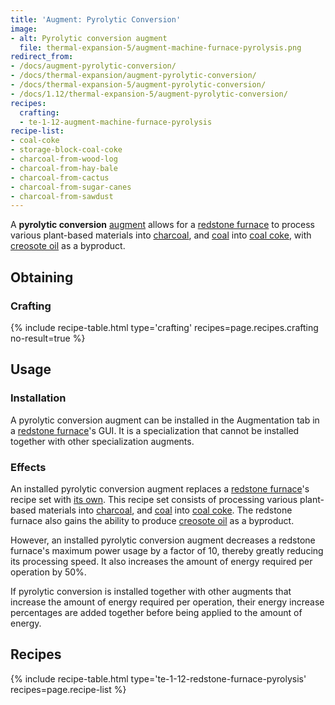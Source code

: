 ```yaml
---
title: 'Augment: Pyrolytic Conversion'
image:
- alt: Pyrolytic conversion augment
  file: thermal-expansion-5/augment-machine-furnace-pyrolysis.png
redirect_from:
- /docs/augment-pyrolytic-conversion/
- /docs/thermal-expansion/augment-pyrolytic-conversion/
- /docs/thermal-expansion-5/augment-pyrolytic-conversion/
- /docs/1.12/thermal-expansion-5/augment-pyrolytic-conversion/
recipes:
  crafting:
  - te-1-12-augment-machine-furnace-pyrolysis
recipe-list:
- coal-coke
- storage-block-coal-coke
- charcoal-from-wood-log
- charcoal-from-hay-bale
- charcoal-from-cactus
- charcoal-from-sugar-canes
- charcoal-from-sawdust
---
```


A **pyrolytic conversion** [augment](../augments/) allows for a [redstone
furnace](../redstone-furnace/) to process various plant-based materials into
[charcoal](https://minecraft.wiki/w/Charcoal), and
[coal](https://minecraft.wiki/w/Coal) into [coal coke](../../thermal-foundation/coal-coke/),
with [creosote oil](../../thermal-foundation/creosote-oil/) as a byproduct.


Obtaining
---------

### Crafting
{% include recipe-table.html type='crafting' recipes=page.recipes.crafting no-result=true %}


Usage
-----

### Installation
A pyrolytic conversion augment can be installed in the Augmentation tab in a
[redstone furnace](../redstone-furnace/)'s GUI. It is a specialization that
cannot be installed together with other specialization augments.

### Effects
An installed pyrolytic conversion augment replaces a [redstone
furnace](../redstone-furnace/)'s recipe set with [its own](#recipes). This
recipe set consists of processing various plant-based materials into
[charcoal](https://minecraft.wiki/w/Charcoal), and
[coal](https://minecraft.wiki/w/Coal) into [coal coke](../../thermal-foundation/coal-coke/).
The redstone furnace also gains the ability to produce [creosote
oil](../../thermal-foundation/creosote-oil/) as a byproduct.

However, an installed pyrolytic conversion augment decreases a redstone
furnace's maximum power usage by a factor of 10, thereby greatly reducing its
processing speed. It also increases the amount of energy required per operation
by 50%.

If pyrolytic conversion is installed together with other augments that increase
the amount of energy required per operation, their energy increase percentages
are added together before being applied to the amount of energy.


Recipes
-------

{% include recipe-table.html type='te-1-12-redstone-furnace-pyrolysis' recipes=page.recipe-list %}

